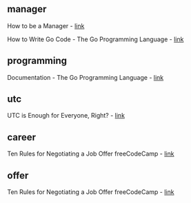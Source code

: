 ## manager
How to be a Manager - [link](https://getweeklyupdate.com/manager-guide)

How to Write Go Code - The Go Programming Language - [link](https://golang.org/doc/code.html)



## programming
Documentation - The Go Programming Language - [link](https://golang.org/doc/)



## utc
UTC is Enough for Everyone, Right? - [link](https://zachholman.com/talk/utc-is-enough-for-everyone-right)



## career
Ten Rules for Negotiating a Job Offer  freeCodeCamp - [link](https://medium.freecodecamp.org/ten-rules-for-negotiating-a-job-offer-ee17cccbdab6)



## offer
Ten Rules for Negotiating a Job Offer  freeCodeCamp - [link](https://medium.freecodecamp.org/ten-rules-for-negotiating-a-job-offer-ee17cccbdab6)



